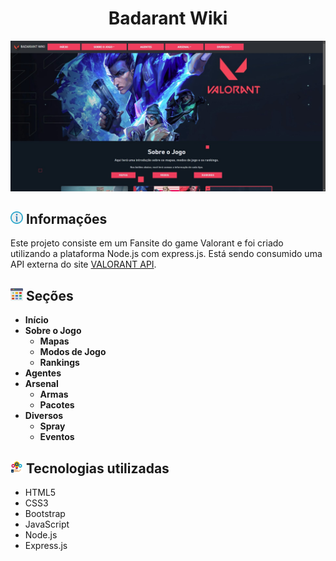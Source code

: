 <h1 align="center">Badarant Wiki</h1>
<a href="#"><img src="./public/img/badarant_wiki.jpg" alt="Foto do Badarant Wiki" /></a>

## <a href="#"><img src="https://raw.githubusercontent.com/brunomourasoares/portfolio/main/assets/img/information.png" width="20" /></a> Informações
Este projeto consiste em um Fansite do game Valorant e foi criado utilizando a plataforma Node.js com express.js. Está sendo consumido uma API externa do site <a href="https://valorant-api.com/">VALORANT API</a>.

## <a href="#"><img src="https://raw.githubusercontent.com/brunomourasoares/portfolio/main/assets/img/section.png" width="20" /></a> Seções
- **Início**
- **Sobre o Jogo**
  - **Mapas**
  - **Modos de Jogo**
  - **Rankings**
- **Agentes**
- **Arsenal**
  - **Armas**
  - **Pacotes**
- **Diversos**
  - **Spray**
  - **Eventos**

## <a href="#"><img src="https://raw.githubusercontent.com/brunomourasoares/portfolio/main/assets/img/technology.png" width="20" /></a> Tecnologias utilizadas
- HTML5
- CSS3
- Bootstrap
- JavaScript
- Node.js
- Express.js
